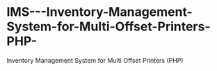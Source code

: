 # IMS---Inventory-Management-System-for-Multi-Offset-Printers-PHP-
Inventory Management System for Multi Offset Printers (PHP)
